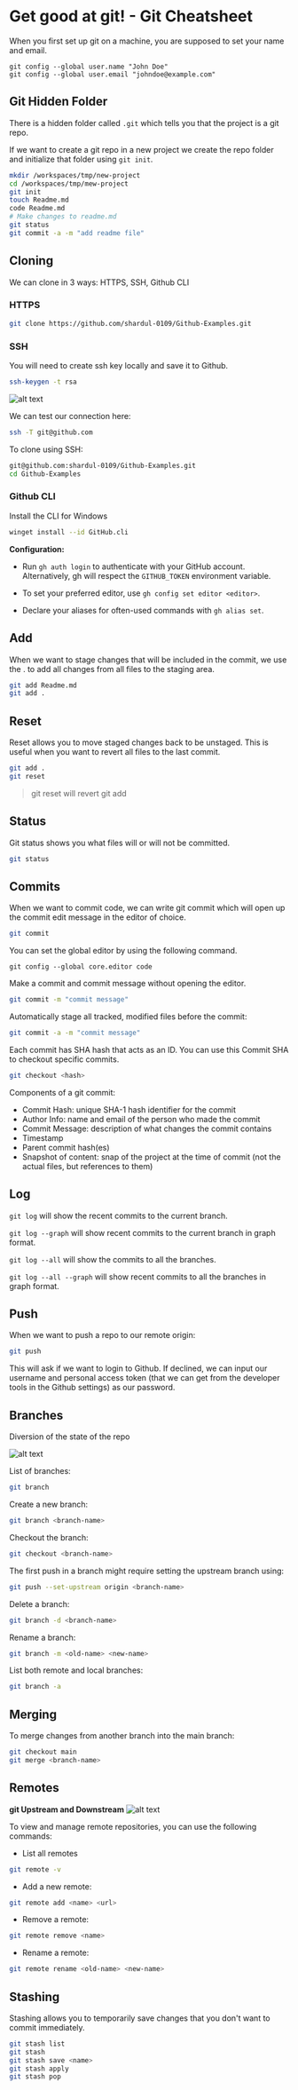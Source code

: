 # Get good at git! - Git Cheatsheet

When you first set up git on a machine, you are supposed to set your name and email.
```
git config --global user.name "John Doe"
git config --global user.email "johndoe@example.com"
```




## Git Hidden Folder

There is a hidden folder called `.git` which tells you that the project is a git repo.

If we want to create a git repo in a new project we create the repo folder and initialize that folder using `git init`.
```sh
mkdir /workspaces/tmp/new-project
cd /workspaces/tmp/mew-project
git init
touch Readme.md
code Readme.md
# Make changes to readme.md
git status
git commit -a -m "add readme file"
```




## Cloning

We can clone in 3 ways: HTTPS, SSH, Github CLI

### HTTPS
```sh
git clone https://github.com/shardul-0109/Github-Examples.git
```


### SSH

You will need to create ssh key locally and save it to Github.
```sh
ssh-keygen -t rsa
```

![alt text](<./assets/git/Pasted image 20240628022824.png>)

We can test our connection here:
```sh
ssh -T git@github.com
```

To clone using SSH:
```sh
git@github.com:shardul-0109/Github-Examples.git
cd Github-Examples
```


### Github CLI

Install the CLI for Windows
```sh
winget install --id GitHub.cli
```

**Configuration:**

- Run `gh auth login` to authenticate with your GitHub account. Alternatively, gh will respect the `GITHUB_TOKEN` environment variable.

- To set your preferred editor, use `gh config set editor <editor>`.

- Declare your aliases for often-used commands with `gh alias set`.


## Add

When we want to stage changes that will be included in the commit, we use the . to add all changes from all files to the staging area.
```sh
git add Readme.md
git add .
```




## Reset

Reset allows you to move staged changes back to be unstaged. This is useful when you want to revert all files to the last commit.
```sh
git add .
git reset
```

> git reset will revert git add




## Status

Git status shows you what files will or will not be committed.
```sh
git status
```




## Commits

When we want to commit code, we can write git commit which will open up the commit edit message in the editor of choice.
```sh
git commit
```

You can set the global editor by using the following command.
```
git config --global core.editor code
```

Make a commit and commit message without opening the editor.
```sh
git commit -m "commit message"
```

Automatically stage all tracked, modified files before the commit:
```sh
git commit -a -m "commit message"
```

Each commit has SHA hash that acts as an ID. You can use this Commit SHA to checkout specific commits.
```sh
git checkout <hash>
```

Components of a git commit:
- Commit Hash: unique SHA-1 hash identifier for the commit
- Author Info: name and email of the person who made the commit
- Commit Message: description of what changes the commit contains
- Timestamp
- Parent commit hash(es)
- Snapshot of content: snap of the project at the time of commit (not the actual files, but references to them)






## Log

`git log` will show the recent commits to the current branch.

`git log --graph` will show recent commits to the current branch in graph format.

`git log --all` will show the commits to all the branches.

`git log --all --graph` will show recent commits to all the branches in graph format.




## Push

When we want to push a repo to our remote origin:
```sh
git push
```
This will ask if we want to login to Github. If declined, we can input our username and personal access token (that we can get from the developer tools in the Github settings) as our password.




## Branches
Diversion of the state of the repo
 
![alt text](<./assets/git/Pasted image 20240628015454.png>)

List of branches:
```sh
git branch
```

Create a new branch:
```sh
git branch <branch-name>
```

Checkout the branch:
```sh
git checkout <branch-name>
```

The first push in a branch might require setting the upstream branch using:
```sh
git push --set-upstream origin <branch-name>
```

Delete a branch:
```sh
git branch -d <branch-name>
```

Rename a branch:
```sh
git branch -m <old-name> <new-name>
```

List both remote and local branches:
```sh
git branch -a
```





## Merging
To merge changes from another branch into the main branch:
```sh
git checkout main
git merge <branch-name>
```




## Remotes
**git Upstream and Downstream**
![alt text](<./assets/git/Pasted image 20240628020344.png>)

To view and manage remote repositories, you can use the following commands:

- List all remotes
```sh
git remote -v
```

- Add a new remote:
```sh
git remote add <name> <url>
```

- Remove a remote:
```sh
git remote remove <name>
``` 

- Rename a remote:
```sh
git remote rename <old-name> <new-name>
```





## Stashing

Stashing allows you to temporarily save changes that you don't want to commit immediately.
```sh
git stash list
git stash
git stash save <name>
git stash apply
git stash pop
```
